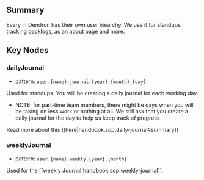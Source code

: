 
## Summary

Every in Dendron has their own user hiearchy. We use it for standups, tracking backlogs, as an about page and more. 

## Key Nodes

### dailyJournal
- pattern: `user.{name}.journal.{year}.{month}.{day}`

Used for standups. You will be creating a daily journal for each working day. 
- NOTE: for part-time team members, there might be days when you will be taking on less work or nothing at all. We still ask that you create a daily journal for the day to help us keep track of progress

Read more about this [[here|handbook.sop.daily-journal#summary]]

### weeklyJournal
- pattern: `user.{name}.weekly.{year}.{month}`

Used for the [[weekly Journal|handbook.sop.weekly-journal]]


